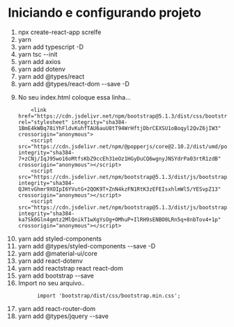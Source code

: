 # Iniciando e configurando projeto 

<ol>
    <li>npx create-react-app screlfe</li>
    <li>yarn</li>
    <li>yarn add typescript -D</li>
    <li>yarn tsc --init</li>
    <li>yarn add axios</li>
    <li>yarn add dotenv</li>
    <li>yarn add @types/react</li>
    <li>yarn add @types/react-dom --save -D</li>
    <li>
        <p>No seu index.html coloque essa linha...</p>
       
            
        <link href="https://cdn.jsdelivr.net/npm/bootstrap@5.1.3/dist/css/bootstrap.min.css" rel="stylesheet" integrity="sha384-1BmE4kWBq78iYhFldvKuhfTAU6auU8tT94WrHftjDbrCEXSU1oBoqyl2QvZ6jIW3" crossorigin="anonymous">
        <script src="https://cdn.jsdelivr.net/npm/@popperjs/core@2.10.2/dist/umd/popper.min.js" integrity="sha384-7+zCNj/IqJ95wo16oMtfsKbZ9ccEh31eOz1HGyDuCQ6wgnyJNSYdrPa03rtR1zdB" crossorigin="anonymous"></script>
        <script src="https://cdn.jsdelivr.net/npm/bootstrap@5.1.3/dist/js/bootstrap.min.js" integrity="sha384-QJHtvGhmr9XOIpI6YVutG+2QOK9T+ZnN4kzFN1RtK3zEFEIsxhlmWl5/YESvpZ13" crossorigin="anonymous"></script>
        <script src="https://cdn.jsdelivr.net/npm/bootstrap@5.1.3/dist/js/bootstrap.bundle.min.js" integrity="sha384-ka7Sk0Gln4gmtz2MlQnikT1wXgYsOg+OMhuP+IlRH9sENBO0LRn5q+8nbTov4+1p" crossorigin="anonymous"></script>
</li>
  <li>yarn add styled-components</li>
    <li>yarn add @types/styled-components --save -D</li>
    <li>yarn add @material-ui/core</li>
    
   <li>yarn add react-dotenv</li>
   <li>yarn add reactstrap react react-dom</li>
   <li>yarn add bootstrap --save</li>
   <li>Import no seu arquivo..
      
          import 'bootstrap/dist/css/bootstrap.min.css';
          
      
   </li>

   <li>yarn add react-router-dom</li>
   <li>yarn add @types/jquery --save</li>

</ol>
